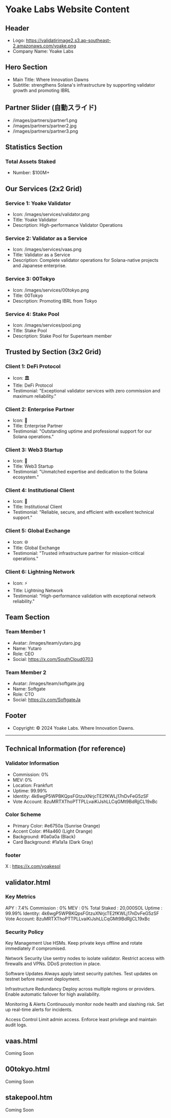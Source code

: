 # Yoake Labs Website Content

## Header
- Logo: https://validatirimage2.s3.ap-southeast-2.amazonaws.com/yoake.png
- Company Name: Yoake Labs

## Hero Section
- Main Title: Where Innovation Dawns
- Subtitle: strengthens Solana's infrastructure by supporting validator growth and promoting IBRL

## Partner Slider (自動スライド)
- /images/partners/partner1.png
- /images/partners/partner2.jpg
- /images/partners/partner3.png


## Statistics Section
### Total Assets Staked
- Number: $100M+

## Our Services (2x2 Grid)
### Service 1: Yoake Validator
- Icon: /images/services/validator.png
- Title: Yoake Validator
- Description:  High-performance Validator Operations

### Service 2: Validator as a Service
- Icon: /images/services/vaas.png
- Title: Validator as a Service
- Description: Complete validator operations for Solana-native projects and Japanese enterprise.

### Service 3: 00Tokyo
- Icon: /images/services/00tokyo.png
- Title: 00Tokyo
- Description: Promoting IBRL from Tokyo

### Service 4: Stake Pool
- Icon: /images/services/pool.png
- Title: Stake Pool
- Description: Stake Pool for Superteam member

## Trusted by Section (3x2 Grid)
### Client 1: DeFi Protocol
- Icon: 🏛️
- Title: DeFi Protocol
- Testimonial: "Exceptional validator services with zero commission and maximum reliability."

### Client 2: Enterprise Partner
- Icon: 🏢
- Title: Enterprise Partner
- Testimonial: "Outstanding uptime and professional support for our Solana operations."

### Client 3: Web3 Startup
- Icon: 🚀
- Title: Web3 Startup
- Testimonial: "Unmatched expertise and dedication to the Solana ecosystem."

### Client 4: Institutional Client
- Icon: 💼
- Title: Institutional Client
- Testimonial: "Reliable, secure, and efficient with excellent technical support."

### Client 5: Global Exchange
- Icon: 🌐
- Title: Global Exchange
- Testimonial: "Trusted infrastructure partner for mission-critical operations."

### Client 6: Lightning Network
- Icon: ⚡
- Title: Lightning Network
- Testimonial: "High-performance validation with exceptional network reliability."

## Team Section
### Team Member 1
- Avatar: /images/team/yutaro.jpg
- Name: Yutaro
- Role: CEO
- Social: https://x.com/SouthCloud0703

### Team Member 2
- Avatar: /images/team/softgate.jpg
- Name: Softgate
- Role: CTO
- Social: https://x.com/SoftgateJa

## Footer
- Copyright: © 2024 Yoake Labs. Where Innovation Dawns.

---

## Technical Information (for reference)
### Validator Information
- Commission: 0%
- MEV: 0%
- Location: Frankfurt
- Uptime: 99.99%
- Identity: 4k6wgP5WPBKQpsFGtzuXNrjcTE2fKWLj17nDvFeG5zSF
- Vote Account: 8zuMRTXThoPTTPLLvaiKiJshLLCqGMt9BdRjjCL19xBc

### Color Scheme
- Primary Color: #e6750a (Sunrise Orange)
- Accent Color: #f4a460 (Light Orange)
- Background: #0a0a0a (Black)
- Card Background: #1a1a1a (Dark Gray)

### footer
X : https://x.com/yoakesol

## validator.html
### Key Metrics
APY : 7.4%
Commission : 0%
MEV : 0%
Total Staked : 20,000SOL
Uptime : 99.99%
Identity: 4k6wgP5WPBKQpsFGtzuXNrjcTE2fKWLj17nDvFeG5zSF
Vote Account: 8zuMRTXThoPTTPLLvaiKiJshLLCqGMt9BdRjjCL19xBc
### Security Policy
Key Management
Use HSMs. Keep private keys offline and rotate immediately if compromised.

Network Security
Use sentry nodes to isolate validator. Restrict access with firewalls and VPNs. DDoS protection in place.

Software Updates
Always apply latest security patches. Test updates on testnet before mainnet deployment.

Infrastructure Redundancy
Deploy across multiple regions or providers. Enable automatic failover for high availability.

Monitoring & Alerts
Continuously monitor node health and slashing risk. Set up real-time alerts for incidents.

Access Control
Limit admin access. Enforce least privilege and maintain audit logs.

## vaas.html
Coming Soon

## 00tokyo.html
Coming Soon

## stakepool.htm
Coming Soon


